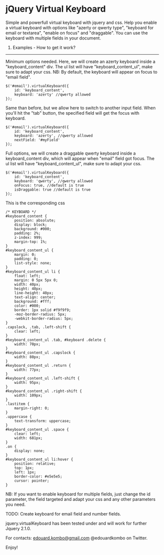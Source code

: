 jQuery Virtual Keyboard
============================

Simple and powerfull virtual keyboard with jquery and css.
Help you enable a virtual keyboard with options like "azerty or qwerty type", "keyboard for email or textarea", "enable on focus" and "draggable".
You can use the keyboard with multiple fields in your document.

1) Examples - How to get it work?
---------------------------------

Minimum options needed. Here, we will create an azerty keyboard inside a "keyboard_content" div.
The ul list will have "keyboard_content_ul", make sure to adapt your css.
NB: By default, the keyboard will appear on focus to "email field".

    $('#email').virtualKeyboard({
        id: 'keyboard_content', 
        keyboard: 'azerty' //qwerty allowed
    });

Same than before, but we allow here to switch to another input field. When you'll hit the "tab" button, the specified field will get the focus with keyboard.

    $('#email').virtualKeyboard({
        id: 'keyboard_content', 
        keyboard: 'azerty', //qwerty allowed
        nextField: '#myField'
    });

Full options, we will create a draggable qwerty keyboard inside a keyboard_content div, which will appear when "email" field got focus. 
The ul list will have "keyboard_content_ul", make sure to adapt your css.

    $('#email').virtualKeyboard({
        id: 'keyboard_content', 
        keyboard: 'qwerty', //qwerty allowed
        onFocus: true, //default is true
        isDraggable: true //default is true
    });

This is the corresponding css

    /* KEYBOARD */
    #keyboard_content {
        position: absolute;
        display: block;
        background: #000;
        padding: 2%;
        z-index: 999;
        margin-top: 1%;
    }
    #keyboard_content_ul {
        margin: 0;
        padding: 0;
        list-style: none;
    }
    #keyboard_content_ul li {
        float: left;
        margin: 0 5px 5px 0;
        width: 40px;
        height: 40px;
        line-height: 40px;
        text-align: center;
        background: #fff;
        color: #000;
        border: 1px solid #f9f9f9;
        -moz-border-radius: 5px;
        -webkit-border-radius: 5px;
    }
    .capslock, .tab, .left-shift {
        clear: left;
    }
    #keyboard_content_ul .tab, #keyboard .delete {
        width: 70px;
    }
    #keyboard_content_ul .capslock {
        width: 80px;
    }
    #keyboard_content_ul .return {
        width: 77px;
    }
    #keyboard_content_ul .left-shift {
        width: 95px;
    }
    #keyboard_content_ul .right-shift {
        width: 109px;
    }
    .lastitem {
        margin-right: 0;
    }
    .uppercase {
        text-transform: uppercase;
    }
    #keyboard_content_ul .space {
        clear: left;
        width: 681px;
    }
    .on {
        display: none;
    }
    #keyboard_content_ul li:hover {
        position: relative;
        top: 1px;
        left: 1px;
        border-color: #e5e5e5;
        cursor: pointer;
    }

NB: If you want to enable keyboard for multiple fields, just change the id parameter, the field targeted and adapt your css and any other parameters you need.

TODO: Create keyboard for email field and number fields.

jquery.virtualKeyboard has been tested under and will work for further Jquery 2.1.0.

For contacts:
edouard.kombo@gmail.com
@edouardkombo on Twitter.

Enjoy!